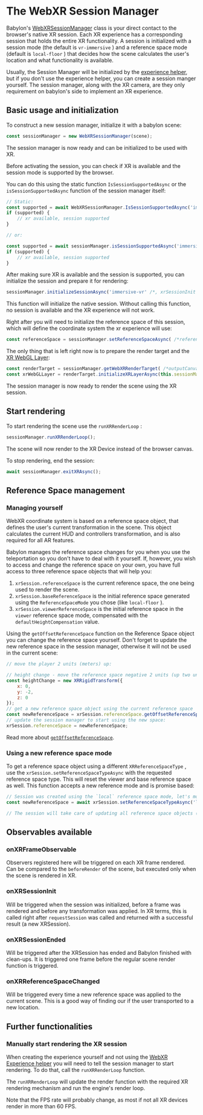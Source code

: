 # The WebXR Session Manager

Babylon's [WebXRSessionManager](/api/classes/babylon.webxrsessionmanager) class is your direct contact to the browser's native XR session. Each XR experience has a corresponding session that holds the entire XR functionality. A session is initialized with a session mode (the default is `vr-immersive` ) and a reference space mode (default is `local-floor` ) that decides how the scene calculates the user's location and what functionality is available.

Usually, the Session Manager will be initialized by the [experience helper](./ExperienceHelpers), but if you don't use the experience helper, you can create a session manger yourself. The session manager, along with the XR camera, are they only requirement on babylon's side to implement an XR experience.

## Basic usage and initialization

To construct a new session manager, initialize it with a babylon scene:

``` javascript
const sessionManager = new WebXRSessionManager(scene);
```

The session manager is now ready and can be initialized to be used with XR.

Before activating the session, you can check if XR is available and the session mode is supported by the browser.

You can do this using the static function `IsSessionSupportedAsync` or the `isSessionSupportedAsync` function of the session manager itself:

``` javascript
// Static:
const supported = await WebXRSessionManager.IsSessionSupportedAsync('immersive-vr');
if (supported) {
    // xr available, session supported
}

// or:

const supported = await sessionManager.isSessionSupportedAsync('immersive-vr');
if (supported) {
    // xr available, session supported
}
```

After making sure XR is available and the session is supported, you can initialize the session and prepare it for rendering:

``` javascript
sessionManager.initializeSessionAsync('immersive-vr' /*, xrSessionInit */ );
```

This function will initialize the native session. Without calling this function, no session is available and the XR experience will not work.

Right after you will need to initialize the reference space of this session, which will define the coordinate system the xr experience will use:

``` javascript
const referenceSpace = sessionManager.setReferenceSpaceAsync( /*referenceSpaceType = 'local-floor'*/ );
```

The only thing that is left right now is to prepare the render target and the [XR WebGL Layer](https://developer.mozilla.org/en-US/docs/Web/API/XRWebGLLayer):

``` javascript
const renderTarget = sessionManager.getWebXRRenderTarget( /*outputCanvasOptions: WebXRManagedOutputCanvasOptions*/ );
const xrWebGLLayer = renderTarget.initializeXRLayerAsync(this.sessionManager.session);
```

The session manager is now ready to render the scene using the XR session.

## Start rendering

To start rendering the scene use the `runXRRenderLoop` :

``` javascript
sessionManager.runXRRenderLoop();
```

The scene will now render to the XR Device instead of the browser canvas.

To stop rendering, end the session:

``` javascript
await sessionManager.exitXRAsync();
```

## Reference Space management

### Managing yourself

WebXR coordinate system is based on a reference space object, that defines the user's current transformation in the scene. This object calculates the current HUD and controllers transformation, and is also required for all AR features.

Babylon manages the reference space changes for you when you use the teleportation so you don't have to deal with it yourself. If, however, you wish to access and change the reference space on your own, you have full access to three reference space objects that will help you:

1. `xrSession.referenceSpace` is the current reference space, the one being used to render the scene.
2. `xrSession.baseReferenceSpace` is the initial reference space generated using the `ReferenceSpaceMode` you chose (like `local-floor` ).
3. `xrSession.viewerReferenceSpace` is the initial reference space in the `viewer` reference space mode, compensated with the `defaultHeightCompensation` value.

Using the `getOffsetReferenceSpace` function on the Reference Space object you can change the reference space yourself. Don't forget to update the new reference space in the session manager, otherwise it will not be used in the current scene:

``` javascript
// move the player 2 units (meters) up:

// height change - move the reference space negative 2 units (up two units):
const heightChange = new XRRigidTransform({
    x: 0,
    y: -2,
    z: 0
});
// get a new reference space object using the current reference space
const newReferenceSpace = xrSession.referenceSpace.getOffsetReferenceSpace(heightChange);
// update the session manager to start using the new space:
xrSession.referenceSpace = newReferenceSpace;
```

Read more about [`getOffsetReferenceSpace`](https://www.w3.org/TR/webxr/#dom-xrreferencespace-getoffsetreferencespace).

### Using a new reference space mode

To get a reference space object using a different `XRReferenceSpaceType` , use the `xrSession.setReferenceSpaceTypeAsync` with the requested reference space type. This will reset the viewer and base reference space as well. This function accepts a new reference mode and is promise based:

``` javascript
// Session was created using the `local` reference space mode, let's move to `local-floor` :
const newReferenceSpace = await xrSession.setReferenceSpaceTypeAsync('local-floor');

// The session will take care of updating all reference space objects (base, viewer, and the current one).
```

## Observables available

### onXRFrameObservable

Observers registered here will be triggered on each XR frame rendered. Can be compared to the `beforeRender` of the scene, but executed only when the scene is rendered in XR.

### onXRSessionInit

Will be triggered when the session was initialized, before a frame was rendered and before any transformation was applied.
In XR terms, this is called right after `requestSession` was called and returned with a successful result (a new XRSession).

### onXRSessionEnded

Will be triggered after the XRSession has ended and Babylon finished with clean-ups. It is triggered one frame before the regular scene render function is triggered.

### onXRReferenceSpaceChanged

 Will be triggered every time a new reference space was applied to the current scene. This is a good way of finding our if the user transported to a new location.

## Further functionalities

### Manually start rendering the XR session

When creating the experience yourself and not using the [WebXR Experience helper](./ExperienceHelpers) you will need to tell the session manager to start rendering. To do that, call the `runXRRenderLoop` function.

The `runXRRenderLoop` will update the render function with the required XR rendering mechanism and run the engine's render loop.

Note that the FPS rate will probably change, as most if not all XR devices render in more than 60 FPS.
